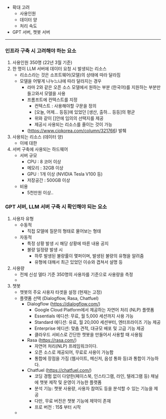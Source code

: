 - 확대 고려
	- 사용인원
	- 데이터 양
	- 처리 속도
- GPT 서버, 챗봇 서버
---
### 인프라 구축 시 고려해야 하는 요소
1. 사용인원 350명 (22년 3월 기준)
2. 한 명이 LLM 서버에 데이터 요청 시 발생되는 리소스
	- 리소스라는 것은 소프트웨어(모델)의 상태에 따라 달라짐
	- 모델을 어떻게 나누느냐에 따라 달라지는 경우 
		- 라마 2와 같은 오픈 소스 모델에서 원하는 부분 (한국어)를 지원하는 부분만 들고와서 모델을 사용
		- 프롬프트에 컨텍스트를 지정
			- 컨텍스트 : 사용해야할 구문을 정의 
			- [오늘, 어제... 등등]에 있었던 [생산, 출하... 등등]의 평균
			- 위와 같이 []안에 임의의 선택지를 제공
			- 제공시 사용되는 리소스를 줄이는 것이 가능
		- (https://www.ciokorea.com/column/321766) 발췌
3. 사용되는 리소스 (데이터 양)
	- 이에 대한 
1. 서버 구축에 사용되는 하드웨어
	- 서버 규모
		- CPU : 8 코어 이상
		- 메모리 : 32GB 이상
		- GPU : 1개 이상 (NVIDIA Tesla V100 등)
		- 저장공간 : 500GB 이상
	- 비용
		- 5천만원 이상..

### GPT 서버, LLM 서버 구축 시 확인해야 되는 요소
1. 사용자 유형
	- 수동적
		- 직접 모델에 질문의 형태로 물어보는 형태
	- 자동적
		- 특정 상황 발생 시 해당 상황에 따른 내용 공지
		- 불량 일정량 발생 시 
			- 하루 발생된 불량률이 몇퍼이며, 발생된 불량의 유형을 알려줌
			- 유형에 대해서 최근 있었던 이슈와 겹쳐서 설명 등
2. 사용량
	- 전체 신성 델타 기준 350명의 사용자를 기준으로 사용량을 측정
	- 
3. 챗봇
	- 챗봇의 주요 사용자 타겟을 설정 (현재는 고정)
	- 플랫폼 선택 (Dialogflow, Rasa, Chatfuel)
		- Dialogflow (https://dialogflow.com/)
			- Google Cloud Platform에서 제공하는 자연어 처리 (NLP) 플랫폼
			- Essentials 에디션: 무료, 월 5,000 세션까지 사용 가능
			- Standard 에디션: 유료, 월 20,000 세션부터, 엔터프라이즈 기능 제공
			- Enterprise 에디션: 맞춤 견적, 대규모 배포 및 고급 기능 제공
			- 클라우드 서비스로 간단한 챗봇을 만들어서 사용할 때 사용됨
		- Rasa (https://rasa.com/)
			- 자연어 처리(NLP) 프레임워크이다. 
			- 오픈 소스로 제공되어, 무료로 사용이 가능함
			- 통합에 장점을 가짐 (웹사이트, 메신저, 음성 통화 등)과 통합이 가능하다.
		- Chatfuel (https://chatfuel.com/)
			- 코딩 경험 없이 다양한(페이스북, 인스타그램, 라인, 텔레그램 등) 채널에 챗봇 제작 및 운영이 가능한 플랫폼
			- 분석 기능: 챗봇 사용량, 사용자 참여도 등을 분석할 수 있는 기능을 제공
			- 다만, 무료 버전은 챗봇 기능에 제약이 존재
			- 프로 버전 : 15$ 부터 시작
	- 
